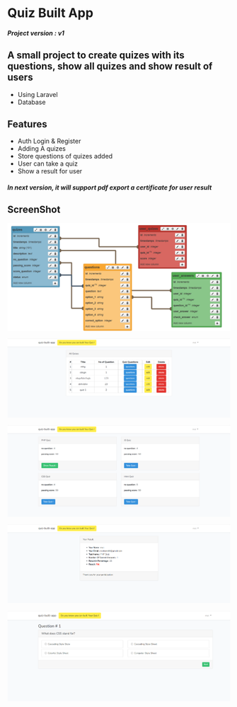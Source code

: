 # Quiz Built App 
##### Project version : v1
## A small project to create quizes with its questions, show all quizes and show result of users  

- Using Laravel
- Database

## Features

- Auth Login & Register
- Adding A quizes
- Store questions of quizes added
- User can take a quiz
- Show a result for user

##### In next version, it will support pdf export a certificate for user result

## ScreenShot
![quiz_app Schema Page](/public/images/quiz_appschema.png)

![Questions Page](/public/images/questions_page.png)

![Quiz Page](/public/images/home_page.png)

![Result Quiz Page](/public/images/show_result.png)

![Result Quiz Page](/public/images/quiz_page.png)
